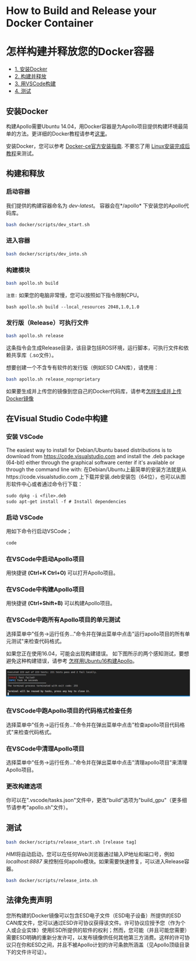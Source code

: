 # How to Build and Release your Docker Container
# 怎样构建并释放您的Docker容器

* [1. 安装Docker](#docker)
* [2. 构建并释放](#build_release)
* [3. 用VSCode构建](#build_in_vscode)
* [4. 测试](#test)

## <span id="docker">安装Docker</span>
构建Apollo需要Ubuntu 14.04，用Docker容器是为Apollo项目提供构建环境最简单的方法。更详细的Docker教程请参考[这里](https://docs.docker.com/)。

安装Docker，您可以参考
[Docker-ce官方安装指南](https://docs.docker.com/install/linux/docker-ce/ubuntu).
不要忘了用
[Linux安装完成后教程](https://docs.docker.com/install/linux/linux-postinstall)来测试。

## <span id="build_release">构建和释放</span>
### 启动容器
我们提供的构建容器命名为 *dev-latest*。 容器会在*/apollo* 下安装您的Apollo代码库。
```bash
bash docker/scripts/dev_start.sh
```
### 进入容器
```bash
bash docker/scripts/dev_into.sh
```
### 构建模块
```bash
bash apollo.sh build
```
`注意:` 如果您的电脑非常慢，您可以按照如下指令限制CPU。

```
bash apollo.sh build --local_resources 2048,1.0,1.0
```

### 发行版（Release）可执行文件

```bash
bash apollo.sh release
```
这条指令会生成Release目录，该目录包括ROS环境，运行脚本，可执行文件和依赖共享库（.so文件）。

想要创建一个不含专有软件的发行版（例如ESD CAN库），请使用：
```bash
bash apollo.sh release_noproprietary
```

如果要生成并上传您的镜像到您自己的Docker代码库，请参考[怎样生成并上传Docker镜像](how_to_generate_and_push_docker_images.md)

## <span id="build_in_vscode">在Visual Studio Code中构建</span>
### 安装 VSCode
The easiest way to install for Debian/Ubuntu based distributions is to download from  https://code.visualstudio.com and install the .deb package (64-bit) either through the graphical software center if it's available or through the command line with:
在Debian/Ubuntu上最简单的安装方法就是从https://code.visualstudio.com 上下载并安装.deb安装包（64位），也可以从图形软件中心或者通过命令行下载：
```
sudo dpkg -i <file>.deb
sudo apt-get install -f # Install dependencies
```
### 启动 VSCode
用如下命令行启动VSCode；
```bash
code
```
### 在VSCode中启动Apollo项目
用快捷键 **(Ctrl+K Ctrl+O)** 可以打开Apollo项目。
### 在VSCode中构建Apollo项目
用快捷键 **(Ctrl+Shift+B)** 可以构建Apollo项目。 
### 在VSCode中跑所有Apollo项目的单元测试
选择菜单中"任务->运行任务…"命令并在弹出菜单中点击"运行apollo项目的所有单元测试"来检查代码格式。

如果您正在使用16.04，可能会出现构建错误。
如下图所示的两个感知测试，要想避免这种构建错误，请参考 [怎样用Ubuntu16构建Apollo](how_to_run_apollo_2.5_with_ubuntu16.md)。

![构建错误](images/build_fail.png)

### 在VSCode中跑Apollo项目的代码格式检查任务

选择菜单中"任务->运行任务…"命令并在弹出菜单中点击"检查apollo项目代码格式"来检查代码格式。

### 在VSCode中清理Apollo项目
选择菜单中"任务->运行任务…"命令并在弹出菜单中点击"清理apollo项目"来清理Apollo项目。

### 更改构建选项

 
 你可以在".vscode/tasks.json"文件中，更改"build"选项为"build_gpu"（更多细节请参考"apollo.sh"文件）。

## <span id="test">测试</span>
```bash
bash docker/scripts/release_start.sh [release tag]
```

*HMI*将自动启动，您可以在任何Web浏览器通过输入IP地址和端口号，例如 *localhost:8887* 来控制任何apollo模块。如果需要快速修复，可以进入Release容器。
```bash
bash docker/scripts/release_into.sh
```

## 法律免责声明

您所构建的Docker镜像可以包含ESD电子文件（ESD电子设备）所提供的ESD CAN库文件，您可以通过ESD许可协议获得该文件。许可协议应授予您（作为个人或企业实体）使用ESD所提供的软件的权利；然而，您可能（并且可能您需要）需要ESD明确的重新分发许可，以发布镜像供任何其他第三方消费。这样的许可协议只在你和ESD之间，并且不被Apollo计划的许可条款所涵盖（见Apollo顶级目录下的文件许可证）。 
